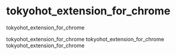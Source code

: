 tokyohot_extension_for_chrome
=============================

tokyohot_extension_for_chrome

tokyohot_extension_for_chrome
tokyohot_extension_for_chrome
tokyohot_extension_for_chrome
